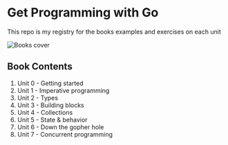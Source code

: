 # Get Programming with Go
This repo is my registry for the books examples and exercises on each unit

![Books cover](https://m.media-amazon.com/images/I/61SrngpT9FL._SL1500_.jpg)

## Book Contents
1. Unit 0 - Getting started
2. Unit 1 - Imperative programming
3. Unit 2 - Types
4. Unit 3 - Building blocks
5. Unit 4 - Collections
6. Unit 5 - State & behavior
7. Unit 6 - Down the gopher hole
8. Unit 7 - Concurrent programming

